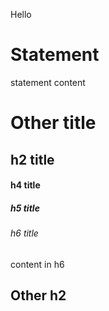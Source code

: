 Hello
# Statement
statement content
# Other title
## h2 title
#### h4 title
##### h5 title
###### h6 title
content in h6
## Other h2
